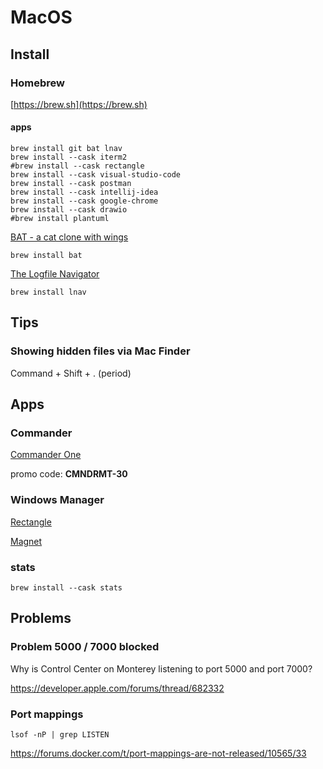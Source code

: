 # MacOS

## Install

### Homebrew

[https://brew.sh](https://brew.sh)

#### apps

```
brew install git bat lnav
brew install --cask iterm2
#brew install --cask rectangle
brew install --cask visual-studio-code
brew install --cask postman
brew install --cask intellij-idea
brew install --cask google-chrome
brew install --cask drawio
#brew install plantuml
```

[BAT - a cat clone with wings](https://github.com/sharkdp/bat)

```
brew install bat
```

[The Logfile Navigator](https://lnav.org/)

```
brew install lnav
```

## Tips

### Showing hidden files via Mac Finder

Command + Shift + . (period) 

## Apps

### Commander

[Commander One](https://mac.eltima.com/commander-one-purchase.html)

promo code: **CMNDRMT-30**

### Windows Manager

[Rectangle](https://rectangleapp.com/)

[Magnet](https://apps.apple.com/us/app/magnet/id441258766?mt=12)

### stats


```
brew install --cask stats
```



## Problems

### Problem 5000 / 7000 blocked

Why is Control Center on Monterey listening to port 5000 and port 7000?

https://developer.apple.com/forums/thread/682332

### Port mappings

```
lsof -nP | grep LISTEN
```

https://forums.docker.com/t/port-mappings-are-not-released/10565/33

